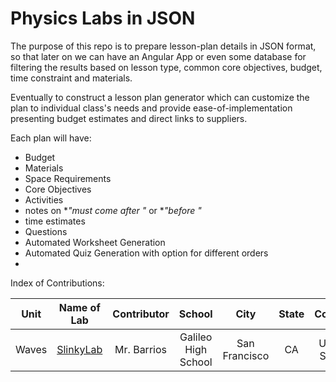 Physics Labs in JSON
====================

The purpose of this repo is to prepare lesson-plan details in JSON format, so that later on we can have an Angular App
or even some database for filtering the results based on lesson type, common core objectives, budget, time constraint and materials.

Eventually to construct a lesson plan generator which can customize the plan to individual class's needs and provide ease-of-implementation 
presenting budget estimates and direct links to suppliers.

Each plan will have:
* Budget
* Materials
* Space Requirements
* Core Objectives
* Activities
 * notes on **"must come after *"** or **"before *"**
 * time estimates
* Questions
 * Automated Worksheet Generation
 * Automated Quiz Generation with option for different orders
*


Index of Contributions:

| Unit |         Name of Lab         | Contributor |     School         |         City       | State | Country |
| :---:|         :---------:         | :---------: |     :----:         |         :---:      | :---: | :-----: |
| Waves| [SlinkyLab](SlinkyLab.json) | Mr. Barrios | Galileo High School|  San Francisco     |  CA   | United States |
 
